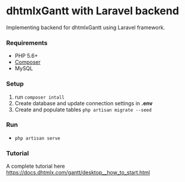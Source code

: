 dhtmlxGantt with Laravel backend
==============

Implementing backend for dhtmlxGantt using Laravel framework.


### Requirements

- PHP 5.6+
- [Composer](https://getcomposer.org/)
- MySQL

### Setup

1. run `composer intall`
2. Create database and update connection settings in **.env**
3. Create and populate tables `php artisan migrate --seed`

### Run

- `php artisan serve`

### Tutorial

A complete tutorial here https://docs.dhtmlx.com/gantt/desktop__how_to_start.html